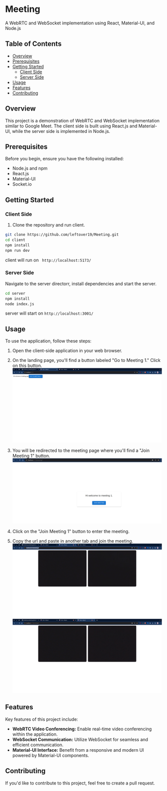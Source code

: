 # Meeting

A WebRTC and WebSocket implementation using React, Material-UI, and Node.js

## Table of Contents
- [Overview](#overview)
- [Prerequisites](#prerequisites)
- [Getting Started](#getting-started)
  - [Client Side](#client-side)
  - [Server Side](#server-side)
- [Usage](#usage)
- [Features](#features)
- [Contributing](#contributing)

## Overview

This project is a demonstration of WebRTC and WebSocket implementation similar to Google Meet. The client side is built using React.js and Material-UI, while the server side is implemented in Node.js.

## Prerequisites

Before you begin, ensure you have the following installed:
- Node.js and npm 
- React.js
- Material-UI
- Socket.io

## Getting Started

### Client Side

1. Clone the repository and run client.

```bash
git clone https://github.com/leftover19/Meeting.git 
cd client
npm install
npm run dev 
```

client will run on ` http://localhost:5173/`
### Server Side

Navigate to the server directorr, install dependencies and start the server.

```bash
cd server
npm install
node index.js 
```
server will start on `http://localhost:3001/`

## Usage

To use the application, follow these steps:

1. Open the client-side application in your web browser.

2. On the landing page, you'll find a button labeled "Go to Meeting 1." Click on this button.
![Meeting Screenshot](screenshots/1.png)


3. You will be redirected to the meeting page where you'll find a "Join Meeting 1" button.
![Meeting Screenshot](screenshots/4.png)

4. Click on the "Join Meeting 1" button to enter the meeting.

5. Copy the url and paste in another tab and join the meeting.
![Meeting Screenshot](screenshots/2.png)
![Meeting Screenshot](screenshots/3.png)

## Features

Key features of this project include:

- **WebRTC Video Conferencing:** Enable real-time video conferencing within the application.
- **WebSocket Communication:** Utilize WebSocket for seamless and efficient communication.
- **Material-UI Interface:** Benefit from a responsive and modern UI powered by Material-UI components.


## Contributing

If you'd like to contribute to this project, feel free to create a pull request.

